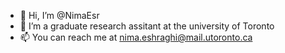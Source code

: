 - 👋 Hi, I’m @NimaEsr
- 👀 I’m a graduate research assitant at the university of Toronto
- 📫 You can reach me at nima.eshraghi@mail.utoronto.ca 

<!---
NimaEsr/NimaEsr is a ✨ special ✨ repository because its `README.md` (this file) appears on your GitHub profile.
You can click the Preview link to take a look at your changes.
--->
